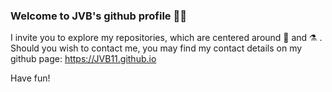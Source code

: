 ### Welcome to JVB's github profile 👋🏻

I invite you to explore my repositories, which are centered around 🔭 and ⚗️ .
Should you wish to contact me, you may find my contact details on my github page: https://JVB11.github.io

Have fun!
<!--
**JVB11/JVB11** is a ✨ _special_ ✨ repository because its `README.md` (this file) appears on your GitHub profile.

Here are some ideas to get you started:

- 🔭 I’m currently working on ...
- 🌱 I’m currently learning ...
- 👯 I’m looking to collaborate on ...
- 🤔 I’m looking for help with ...
- 💬 Ask me about ...
- 📫 How to reach me: ...
- 😄 Pronouns: ...
- ⚡ Fun fact: ...
-->

